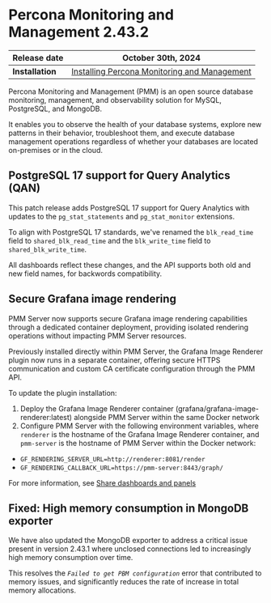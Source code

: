 # Percona Monitoring and Management 2.43.2

| **Release date** | October 30th, 2024                                                                                     |
| -----------------| ----------------------------------------------------------------------------------------------- |
| **Installation** | [Installing Percona Monitoring and Management](../quickstart/index.md) |

Percona Monitoring and Management (PMM) is an open source database monitoring, management, and observability solution for MySQL, PostgreSQL, and MongoDB.

It enables you to observe the health of your database systems, explore new patterns in their behavior, troubleshoot them, and execute database management operations regardless of whether your databases are located on-premises or in the cloud.

## PostgreSQL 17 support for Query Analytics (QAN)

This patch release adds PostgreSQL 17 support for Query Analytics with updates to the `pg_stat_statements` and `pg_stat_monitor` extensions.

To align with PostgreSQL 17 standards, we've renamed the `blk_read_time` field to `shared_blk_read_time` and the `blk_write_time` field to `shared_blk_write_time`.

All dashboards reflect these changes, and the API supports both old and new field names, for backwords compatibility.

## Secure Grafana image rendering

PMM Server now supports secure Grafana image rendering capabilities through a dedicated container deployment, providing isolated rendering operations without impacting PMM Server resources.

Previously installed directly within PMM Server, the Grafana Image Renderer plugin now runs in a separate container, offering secure HTTPS communication and custom CA certificate configuration through the PMM API.

To update the plugin installation:

1. Deploy the Grafana Image Renderer container (grafana/grafana-image-renderer:latest) alongside PMM Server within the same Docker network
2. Configure PMM Server with the following environment variables, where `renderer` is the hostname of the Grafana Image Renderer container, and `pmm-server` is the hostname of PMM Server within the Docker network: 

 - `GF_RENDERING_SERVER_URL=http://renderer:8081/render`
 - `GF_RENDERING_CALLBACK_URL=https://pmm-server:8443/graph/`

For more information, see [Share dashboards and panels](../how-to/share-dashboard%202.md)

## Fixed: High memory consumption in MongoDB exporter

We have also updated the MongoDB exporter to address a critical issue present in version 2.43.1 where unclosed connections led to increasingly high memory consumption over time.

This resolves the *`Failed to get PBM configuration`* error that contributed to memory issues, and significantly reduces the rate of increase in total memory allocations.